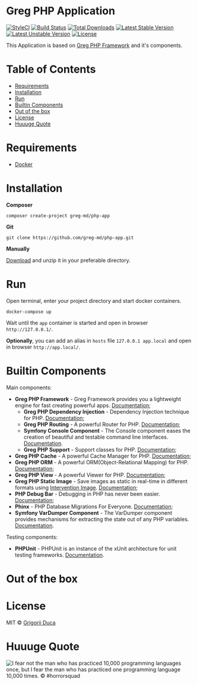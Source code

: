 # Greg PHP Application

[![StyleCI](https://styleci.io/repos/72987376/shield?style=flat)](https://styleci.io/repos/72987376)
[![Build Status](https://travis-ci.org/greg-md/php-app.svg)](https://travis-ci.org/greg-md/php-app)
[![Total Downloads](https://poser.pugx.org/greg-md/php-app/d/total.svg)](https://packagist.org/packages/greg-md/php-app)
[![Latest Stable Version](https://poser.pugx.org/greg-md/php-app/v/stable.svg)](https://packagist.org/packages/greg-md/php-app)
[![Latest Unstable Version](https://poser.pugx.org/greg-md/php-app/v/unstable.svg)](https://packagist.org/packages/greg-md/php-app)
[![License](https://poser.pugx.org/greg-md/php-app/license.svg)](https://packagist.org/packages/greg-md/php-app)

This Application is based on [Greg PHP Framework](https://github.com/greg-md/php-framework) and it's components.

# Table of Contents

* [Requirements](#requirements)
* [Installation](#installation)
* [Run](#run)
* [Builtin Components](#builtin-components)
* [Out of the box](#out-of-the-box)
* [License](#license)
* [Huuuge Quote](#huuuge-quote)

# Requirements

* [Docker](https://www.docker.com/)

# Installation

**Composer**

`composer create-project greg-md/php-app`

**Git**

`git clone https://github.com/greg-md/php-app.git`

**Manually**

[Download](https://github.com/greg-md/php-app/archive/master.zip) and unzip it in your preferable directory.

# Run

Open terminal, enter your project directory and start docker containers.

`docker-compose up`

Wait until the `app` container is started and open in browser `http://127.0.0.1/`.

**Optionally**, you can add an alias in `hosts` file `127.0.0.1 app.local` and open in browser `http://app.local/`.

# Builtin Components

Main components:

* **Greg PHP Framework** - Greg Framework provides you a lightweight engine for fast creating powerful apps. [Documentation](https://github.com/greg-md/php-framework);
    * **Greg PHP Dependency Injection** - Dependency Injection technique for PHP. [Documentation](https://github.com/greg-md/php-dependency-injection);
    * **Greg PHP Routing** - A powerful Router for PHP. [Documentation](https://github.com/greg-md/php-routing);
    * **Symfony Console Component** - The Console component eases the creation of beautiful and testable command line interfaces. [Documentation](http://symfony.com/doc/current/components/console.html).
    * **Greg PHP Support** - Support classes for PHP. [Documentation](https://github.com/greg-md/php-support);
* **Greg PHP Cache** - A powerful Cache Manager for PHP. [Documentation](https://github.com/greg-md/php-cache);
* **Greg PHP ORM** - A powerful ORM(Object-Relational Mapping) for PHP. [Documentation](https://github.com/greg-md/php-orm);
* **Greg PHP View** - A powerful Viewer for PHP. [Documentation](https://github.com/greg-md/php-view);
* **Greg PHP Static Image** - Save images as static in real-time in different formats using [Intervention Image](http://image.intervention.io/). [Documentation](https://github.com/greg-md/php-static-image);
* **PHP Debug Bar** - Debugging in PHP has never been easier. [Documentation](http://phpdebugbar.com/);
* **Phinx** - PHP Database Migrations For Everyone. [Documentation](https://phinx.org/);
* **Symfony VarDumper Component** - The VarDumper component provides mechanisms for extracting the state out of any PHP variables. [Documentation](https://symfony.com/doc/current/components/var_dumper.html).

Testing components:

* **PHPUnit** - PHPUnit is an instance of the xUnit architecture for unit testing frameworks. [Documentation](https://phpunit.de/).

# Out of the box

# License

MIT © [Grigorii Duca](http://greg.md)

# Huuuge Quote

![I fear not the man who has practiced 10,000 programming languages once, but I fear the man who has practiced one programming language 10,000 times. &copy; #horrorsquad](http://greg.md/huuuge-quote-fb.jpg)
